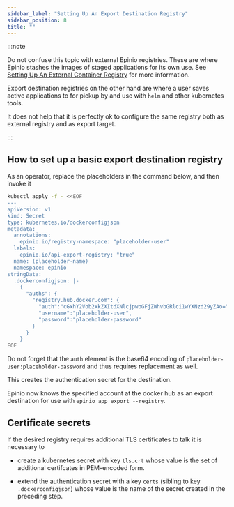 ```yaml
---
sidebar_label: "Setting Up An Export Destination Registry"
sidebar_position: 8
title: ""
---
```


:::note

Do not confuse this topic with external Epinio registries.
These are where Epinio stashes the images of staged applications for its own use.
See [Setting Up An External Container Registry](setup_external_registry.md) for more information.

Export destination registries on the other hand are where a user saves active applications to for
pickup by and use with `helm` and other kubernetes tools.

It does not help that it is perfectly ok to configure the same registry both as external registry
and as export target.

:::

## How to set up a basic export destination registry

As an operator, replace the placeholders in the command below, and then invoke it

```bash
kubectl apply -f - <<EOF
---
apiVersion: v1
kind: Secret
type: kubernetes.io/dockerconfigjson
metadata:
  annotations:
    epinio.io/registry-namespace: "placeholder-user"
  labels:
    epinio.io/api-export-registry: "true"
  name: (placeholder-name)
  namespace: epinio
stringData:
  .dockerconfigjson: |-
    {
      "auths": {
        "registry.hub.docker.com": {
          "auth":"cGxhY2Vob2xkZXItdXNlcjpwbGFjZWhvbGRlci1wYXNzd29yZAo=",
          "username":"placeholder-user",
          "password":"placeholder-password"
        }
      }
    }
EOF
```

Do not forget that the `auth` element is the base64 encoding of
`placeholder-user:placeholder-password` and thus requires replacement as well.

This creates the authentication secret for the destination.

Epinio now knows the specified account at the docker hub as an export destination for use with
`epinio app export --registry`.

## Certificate secrets

If the desired registry requires additional TLS certificates to talk it is necessary to

 - create a kubernetes secret with key `tls.crt` whose value is the set of additional certifcates in
   PEM-encoded form.

 - extend the authentication secret with a key `certs` (sibling to key `.dockerconfigjson`) whose
   value is the name of the secret created in the preceding step.
